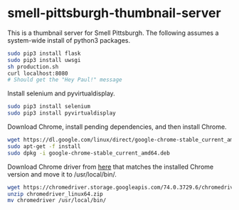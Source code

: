 # smell-pittsburgh-thumbnail-server

This is a thumbnail server for Smell Pittsburgh. The following assumes a system-wide install of python3 packages.
```sh
sudo pip3 install flask
sudo pip3 install uwsgi
sh production.sh
curl localhost:8080
# Should get the "Hey Paul!" message
```

Install selenium and pyvirtualdisplay.
```sh
sudo pip3 install selenium
sudo pip3 install pyvirtualdisplay
```

Download Chrome, install pending dependencies, and then install Chrome.
```sh
wget https://dl.google.com/linux/direct/google-chrome-stable_current_amd64.deb
sudo apt-get -f install
sudo dpkg -i google-chrome-stable_current_amd64.deb
```

Download Chrome driver from [here](https://sites.google.com/a/chromium.org/chromedriver/) that matches the installed Chrome version and move it to /usr/local/bin/.
```sh
wget https://chromedriver.storage.googleapis.com/74.0.3729.6/chromedriver_linux64.zip
unzip chromedriver_linux64.zip
mv chromedriver /usr/local/bin/
```

